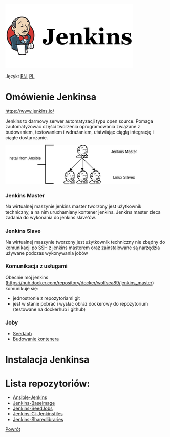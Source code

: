 ![Jenkins](../../__images/projects/jenkins/jenkins.png)

Język: [EN](README.md), [PL](README.PL.md)

Omówienie Jenkinsa
=========
https://www.jenkins.io/

Jenkins to darmowy serwer automatyzacji typu open source. Pomaga zautomatyzować części tworzenia oprogramowania związane z budowaniem, testowaniem i wdrażaniem, ułatwiając ciągłą integrację i ciągłe dostarczanie.

![Infrastructure](../../__images/projects/jenkins/Jenkins_infrastructure.png)

### Jenkins Master
Na wirtualnej maszynie jenkins master tworzony jest użytkownik techniczny, a na nim uruchamiany kontener jenkins. Jenkins master zleca zadania do wykonania do jenkins slave'ów.

### Jenkins Slave
Na wirtualnej maszynie tworzony jest użytkownik techniczny nie zbędny do komunikacji po SSH z jenkins masterem oraz zainstalowane są narzędzia używane podczas wykonywania jobów

### Komunikacja z usługami
Obecnie mój jenkins (https://hub.docker.com/repository/docker/wolfsea89/jenkins_master) komunikuje się:
- jednostronie z repozytoriami git
- jest w stanie pobrać i wysłać obraz dockerowy do repozytorium (testowane na dockerhub i github)


### Joby
- [SeedJob](jobs/seedJobs.PL.md)
- [Budowanie kontenera](jobs/buildContainer.PL.md)


Instalacja Jenkinsa
=========


Lista repozytoriów:
=========
- [Ansible-Jenkins](https://github.com/wolfsea89/Ansible-Jenkins.git)
- [Jenkins-BaseImage](https://github.com/wolfsea89/Jenkins-BaseImage.git)
- [Jenkins-SeedJobs](https://github.com/wolfsea89/Jenkins-SeedJobs.git)
- [Jenkins-Ci-Jenkinsfiles](https://github.com/wolfsea89/Jenkins-Ci-Jenkinsfiles.git)
- [Jenkins-Sharedlibraries](https://github.com/wolfsea89/Jenkins-Sharedlibraries.git)

[Powrót](../../README.md)